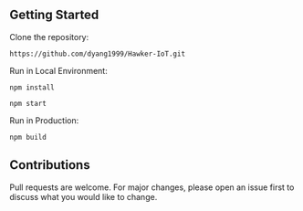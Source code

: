 ## Getting Started

Clone the repository:

```
https://github.com/dyang1999/Hawker-IoT.git
```

Run in Local Environment:

```
npm install

npm start
```

Run in Production:

```
npm build
```

## Contributions

Pull requests are welcome. For major changes, please open an issue first to discuss what you would like to change.

